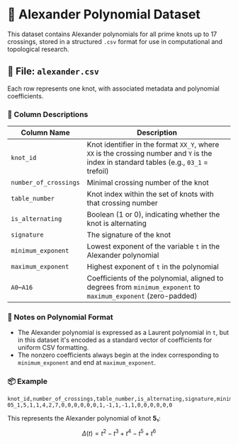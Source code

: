 # 🧮 Alexander Polynomial Dataset

This dataset contains Alexander polynomials for all prime knots up to 17 crossings, stored in a structured `.csv` format for use in computational and topological research.

## 📄 File: `alexander.csv`

Each row represents one knot, with associated metadata and polynomial coefficients.

### 🔢 Column Descriptions

| Column Name           | Description                                                                 |
|------------------------|-----------------------------------------------------------------------------|
| `knot_id`              | Knot identifier in the format `XX_Y`, where `XX` is the crossing number and `Y` is the index in standard tables (e.g., `03_1` = trefoil) |
| `number_of_crossings` | Minimal crossing number of the knot                                         |
| `table_number`         | Knot index within the set of knots with that crossing number               |
| `is_alternating`       | Boolean (1 or 0), indicating whether the knot is alternating                |
| `signature`            | The signature of the knot                                                   |
| `minimum_exponent`     | Lowest exponent of the variable `t` in the Alexander polynomial             |
| `maximum_exponent`     | Highest exponent of `t` in the polynomial                                   |
| `A0`–`A16`             | Coefficients of the polynomial, aligned to degrees from `minimum_exponent` to `maximum_exponent` (zero-padded) |

### 🧠 Notes on Polynomial Format

- The Alexander polynomial is expressed as a Laurent polynomial in `t`, but in this dataset it's encoded as a standard vector of coefficients for uniform CSV formatting.
- The nonzero coefficients always begin at the index corresponding to `minimum_exponent` and end at `maximum_exponent`.

### 📦 Example

```csv
knot_id,number_of_crossings,table_number,is_alternating,signature,minimum_exponent,maximum_exponent,A0,A1,A2,A3,A4,A5,A6,A7,A8,A9,A10,A11,A12,A13,A14,A15,A16
05_1,5,1,1,4,2,7,0,0,0,0,0,0,1,-1,1,-1,1,0,0,0,0,0,0
````

This represents the Alexander polynomial of knot **5₁**:

$$
\Delta(t) = t^2 - t^3 + t^4 - t^5 + t^6
$$
